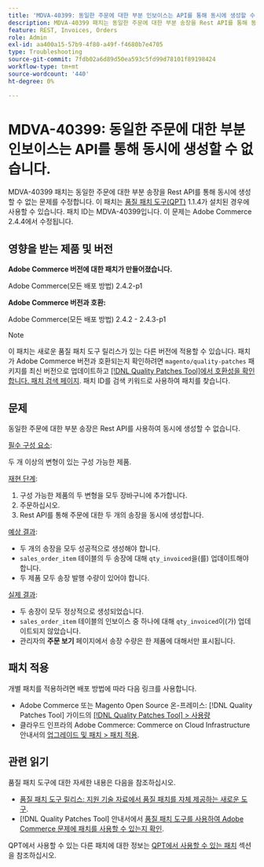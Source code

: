 ```yaml
---
title: 'MDVA-40399: 동일한 주문에 대한 부분 인보이스는 API를 통해 동시에 생성할 수 없습니다.'
description: MDVA-40399 패치는 동일한 주문에 대한 부분 송장을 Rest API를 통해 동시에 생성할 수 없는 문제를 수정합니다. 이 패치는 [Quality Patches Tool (QPT)](https://experienceleague.adobe.com/en/docs/commerce-operations/tools/quality-patches-tool/quality-patches-tool-to-self-serve-quality-patches) 1.1.4가 설치된 경우 사용할 수 있습니다. 패치 ID는 MDVA-40399입니다. 이 문제는 Adobe Commerce 2.4.4에서 수정됩니다.
feature: REST, Invoices, Orders
role: Admin
exl-id: aa400a15-57b9-4f80-a49f-f4680b7e4705
type: Troubleshooting
source-git-commit: 7fdb02a6d89d50ea593c5fd99d78101f89198424
workflow-type: tm+mt
source-wordcount: '440'
ht-degree: 0%

---
```


# MDVA-40399: 동일한 주문에 대한 부분 인보이스는 API를 통해 동시에 생성할 수 없습니다.

MDVA-40399 패치는 동일한 주문에 대한 부분 송장을 Rest API를 통해 동시에 생성할 수 없는 문제를 수정합니다. 이 패치는 [품질 패치 도구(QPT)](https://experienceleague.adobe.com/en/docs/commerce-operations/tools/quality-patches-tool/quality-patches-tool-to-self-serve-quality-patches) 1.1.4가 설치된 경우에 사용할 수 있습니다. 패치 ID는 MDVA-40399입니다. 이 문제는 Adobe Commerce 2.4.4에서 수정됩니다.

## 영향을 받는 제품 및 버전

**Adobe Commerce 버전에 대한 패치가 만들어졌습니다.**

Adobe Commerce(모든 배포 방법) 2.4.2-p1

**Adobe Commerce 버전과 호환:**

Adobe Commerce(모든 배포 방법) 2.4.2 - 2.4.3-p1

>[!NOTE]
>
>이 패치는 새로운 품질 패치 도구 릴리스가 있는 다른 버전에 적용할 수 있습니다. 패치가 Adobe Commerce 버전과 호환되는지 확인하려면 `magento/quality-patches` 패키지를 최신 버전으로 업데이트하고 [[!DNL Quality Patches Tool]에서 호환성을 확인합니다. 패치 검색 페이지](https://experienceleague.adobe.com/en/docs/commerce-operations/tools/quality-patches-tool/quality-patches-tool-to-self-serve-quality-patches). 패치 ID를 검색 키워드로 사용하여 패치를 찾습니다.

## 문제

동일한 주문에 대한 부분 송장은 Rest API를 사용하여 동시에 생성할 수 없습니다.

<u>필수 구성 요소</u>:

두 개 이상의 변형이 있는 구성 가능한 제품.

<u>재현 단계</u>:

1. 구성 가능한 제품의 두 변형을 모두 장바구니에 추가합니다.
1. 주문하십시오.
1. Rest API를 통해 주문에 대한 두 개의 송장을 동시에 생성합니다.

<u>예상 결과</u>:

* 두 개의 송장을 모두 성공적으로 생성해야 합니다.
* `sales_order_item` 테이블의 두 송장에 대해 `qty_invoiced`을(를) 업데이트해야 합니다.
* 두 제품 모두 송장 발행 수량이 있어야 합니다.

<u>실제 결과</u>:

* 두 송장이 모두 정상적으로 생성되었습니다.
* `sales_order_item` 테이블의 인보이스 중 하나에 대해 `qty_invoiced`이(가) 업데이트되지 않았습니다.
* 관리자의 **주문 보기** 페이지에서 송장 수량은 한 제품에 대해서만 표시됩니다.

## 패치 적용

개별 패치를 적용하려면 배포 방법에 따라 다음 링크를 사용합니다.

* Adobe Commerce 또는 Magento Open Source 온-프레미스: [!DNL Quality Patches Tool] 가이드의 [[!DNL Quality Patches Tool] > 사용량](/help/tools/quality-patches-tool/usage.md)
* 클라우드 인프라의 Adobe Commerce: Commerce on Cloud Infrastructure 안내서의 [업그레이드 및 패치 > 패치 적용](https://experienceleague.adobe.com/docs/commerce-cloud-service/user-guide/develop/upgrade/apply-patches.html).

## 관련 읽기

품질 패치 도구에 대한 자세한 내용은 다음을 참조하십시오.

* [품질 패치 도구 릴리스: 지원 기술 자료에서 품질 패치를 자체 제공하는 새로운 도구](https://experienceleague.adobe.com/en/docs/commerce-operations/tools/quality-patches-tool/quality-patches-tool-to-self-serve-quality-patches).
* [!DNL Quality Patches Tool] 안내서에서 [품질 패치 도구를 사용하여 Adobe Commerce 문제에 패치를 사용할 수 있는지 확인](/help/tools/quality-patches-tool/patches-available-in-qpt/check-patch-for-magento-issue-with-magento-quality-patches.md).

QPT에서 사용할 수 있는 다른 패치에 대한 정보는 [QPT에서 사용할 수 있는 패치](https://experienceleague.adobe.com/tools/commerce-quality-patches/index.html) 섹션을 참조하십시오.
